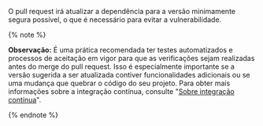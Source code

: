 O pull request irá atualizar a dependência para a versão minimamente segura possível, o que é necessário para evitar a vulnerabilidade.

{% note %}

**Observação:** É uma prática recomendada ter testes automatizados e processos de aceitação em vigor para que as verificações sejam realizadas antes do merge do pull request. Isso é especialmente importante se a versão sugerida a ser atualizada contiver funcionalidades adicionais ou se uma mudança que quebrar o código do seu projeto. Para obter mais informações sobre a integração contínua, consulte "[Sobre integração contínua](/actions/building-and-testing-code-with-continuous-integration/about-continuous-integration)".

{% endnote %}
